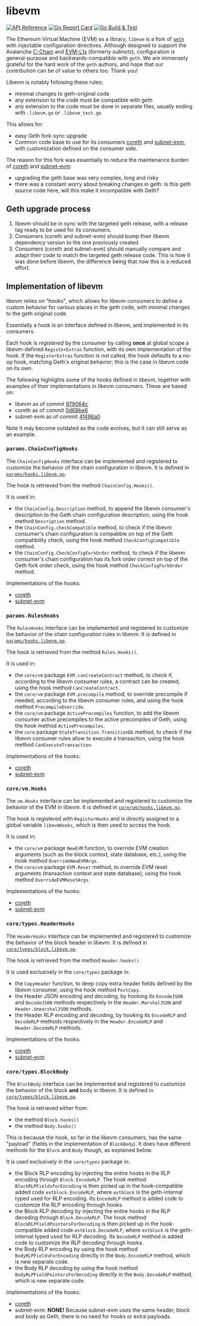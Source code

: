 # libevm

[![API Reference](https://pkg.go.dev/badge/github.com/ava-labs/libevm)](https://pkg.go.dev/github.com/ava-labs/libevm?tab=doc)
[![Go Report Card](https://goreportcard.com/badge/github.com/ava-labs/libevm)](https://goreportcard.com/report/github.com/ava-labs/libevm)
[![Go Build & Test](https://github.com/ava-labs/libevm/actions/workflows/go.yml/badge.svg?branch=main)](https://github.com/ava-labs/libevm/actions/workflows/go.yml)

The Ethereum Virtual Machine (EVM) as a library, `libevm` is a fork of [`geth`](https://github.com/ethereum/go-ethereum) with injectable configuration directives.
Although designed to support the Avalanche [C-Chain](https://github.com/ava-labs/coreth) and [EVM-L1s](https://github.com/ava-labs/subnet-evm) (formerly *subnets*), configuration is general-purpose and backwards-compatible with `geth`.
We are immensely grateful for the hard work of the `geth` authors, and hope that our contribution can be of value to others too. Thank you!

Libevm is notably following these rules:

- minimal changes to geth-original code
- any extension to the code must be compatible with geth
- any extension to the code must be done in separate files, usually ending with `.libevm.go` or `.libevm_test.go`

This allows for:

- easy Geth fork-sync upgrade
- Common code base to use for its consumers [coreth](https://github.com/ava-labs/coreth) and [subnet-evm](https://github.com/ava-labs/subnet-evm), with customization defined on the consumer side.

The reason for this fork was essentially to reduce the maintenance burden of [coreth](https://github.com/ava-labs/coreth) and [subnet-evm](https://github.com/ava-labs/subnet-evm):

- upgrading the geth base was very complex, long and risky
- there was a constant worry about breaking changes in geth: is this geth source code here, will this make it incompatible with Geth?

## Geth upgrade process

1. libevm should be in sync with the targeted geth release, with a release tag ready to be used for its consumers.
1. Consumers (coreth and subnet-evm) should bump their libevm dependency version to the one previously created.
1. Consumers (coreth and subnet-evm) should manually compare and adapt their code to match the targeted geth release code.
This is how it was done before libevm, the difference being that now this is a reduced effort.

## Implementation of libevm

libevm relies on "hooks", which allows for libevm consumers to define a custom behavior for various places in the geth code, with minimal changes to the geth original code.

Essentially a hook is an interface defined in libevm, and implemented in its consumers.

Each hook is *registered* by the consumer by calling **once** at global scope a libevm-defined `RegisterExtras` function, with its own implementation of the hook. If the `RegisterExtras` function is not called, the hook defaults to a no-op hook, matching Geth's original behavior; this is the case in libevm code on its own.

The following highlights some of the hooks defined in libevm, together with examples of their implementations in libevm consumers. These are based on:

- libevm as of commit [979064c](https://github.com/ava-labs/libevm/blob/979064cfdbc1aa8dfae118dfb1344db34d37a164)
- coreth as of commit [0d68be6](https://github.com/ava-labs/coreth/blob/0d68be6b92be7c34095487b3a512b87b8b923caa)
- subnet-evm as of commit [4f496a0](https://github.com/ava-labs/subnet-evm/blob/4f496a00f226309aa701d33ac28b33658bb2b697)

 Note it may become outdated as the code evolves, but it can still serve as an example.

### `params.ChainConfigHooks`

The `ChainConfigHooks` interface can be implemented and registered to customize the behavior of the chain configuration in libevm. It is defined in [`params/hooks.libevm.go`](../params/hooks.libevm.go).

The hook is retrieved from the method `ChainConfig.Hooks()`.

It is used in:

- the `ChainConfig.Description` method, to append the libevm consumer's description to the Geth chain configuration description, using the hook method `Description` method.
- the `ChainConfig.checkCompatible` method, to check if the libevm consumer's chain configuration is compatible on top of the Geth compatibility check, using the hook method `CheckConfigCompatible` method.
- the `ChainConfig.CheckConfigForkOrder` method, to check if the libevm consumer's chain configuration has its fork order correct on top of the Geth fork order check, using the hook method `CheckConfigForkOrder` method.

Implementations of the hooks:

- [coreth](https://github.com/ava-labs/coreth/blob/0d68be6b92be7c34095487b3a512b87b8b923caa/params/extras/config.go#L113)
- [subnet-evm](https://github.com/ava-labs/subnet-evm/blob/4f496a00f226309aa701d33ac28b33658bb2b697/params/extras/config.go#L118)

### `params.RulesHooks`

The `RulesHooks` interface can be implemented and registered to customize the behavior of the chain configuration rules in libevm. It is defined in [`params/hooks.libevm.go`](../params/hooks.libevm.go).

The hook is retrieved from the method `Rules.Hooks()`.

It is used in:

- the `core/vm` package `EVM.canCreateContract` method, to check if, according to the libevm consumer rules, a contract can be created, using the hook method `CanCreateContract`.
- the `core/vm` package `EVM.precompile` method, to override precompile if needed, according to the libevm consumer rules, and using the hook method `PrecompileOverride`.
- the `core/vm` package `ActivePrecompiles` function, to add the libevm consumer active precompiles to the active precompiles of Geth, using the hook method `ActivePrecompiles`.
- the `core` package `StateTransition.TransitionDb` method, to check if the libevm consumer rules allow to execute a transaction, using the hook method `CanExecuteTransaction`.

Implementations of the hooks:

- [coreth](https://github.com/ava-labs/coreth/blob/0d68be6b92be7c34095487b3a512b87b8b923caa/params/hooks_libevm.go#L25)
- [subnet-evm](https://github.com/ava-labs/subnet-evm/blob/4f496a00f226309aa701d33ac28b33658bb2b697/params/hooks_libevm.go#L24)

### `core/vm.Hooks`

The `vm.Hooks` interface can be implemented and registered to customize the behavior of the EVM in libevm. It is defined in [`core/vm/hooks.libevm.go`](../core/vm/hooks.libevm.go).

The hook is registered with `RegisterHooks` and is directly assigned to a global variable `libevmHooks`, which is then used to access the hook.

It is used in:

- the `core/vm` package `NewEVM` function, to override EVM creation arguments (such as the block context, state database, etc.), using the hook method `OverrideNewEVMArgs`.
- the `core/vm` package `EVM.Reset` method, to override EVM reset arguments (transaction context and state database), using the hook method `OverrideEVMResetArgs`.

Implementations of the hooks:

- [coreth](https://github.com/ava-labs/coreth/blob/0d68be6b92be7c34095487b3a512b87b8b923caa/core/evm.go#L50)
- [subnet-evm](https://github.com/ava-labs/subnet-evm/blob/4f496a00f226309aa701d33ac28b33658bb2b697/core/evm.go#L50)

### `core/types.HeaderHooks`

The `HeaderHooks` interface can be implemented and registered to customize the behavior of the block header in libevm. It is defined in [`core/types/block.libevm.go`](../core/types/block.libevm.go).

The hook is retrieved from the method `Header.hooks()`.

It is used exclusively in the `core/types` package in:

- the `CopyHeader` function, to deep copy extra header fields defined by the libevm consumer, using the hook method `PostCopy`.
- the Header JSON encoding and decoding, by hooking its `EncodeJSON` and `DecodeJSON` methods respectively in the `Header.MarshalJSON` and `Header.UnmarshalJSON` methods.
- the Header RLP encoding and decoding, by hooking its `EncodeRLP` and `DecodeRLP` methods respectively in the `Header.EncodeRLP` and `Header.DecodeRLP` methods.

Implementations of the hooks:

- [coreth](https://github.com/ava-labs/coreth/blob/0d68be6b92be7c34095487b3a512b87b8b923caa/plugin/evm/customtypes/header_ext.go#L37)
- [subnet-evm](https://github.com/ava-labs/subnet-evm/blob/4f496a00f226309aa701d33ac28b33658bb2b697/plugin/evm/customtypes/header_ext.go#L37)

### `core/types.BlockBody`

The `BlockBody` interface can be implemented and registered to customize the behavior of the block **and** body in libevm. It is defined in [`core/types/block.libevm.go`](../core/types/block.libevm.go).

The hook is retrieved either from:

- the method `Block.hooks()`
- the method `Body.hooks()`

This is because the hook, so far in the libevm consumers, has the same "payload" (fields in the implementation of `BlockBody`). It does have different methods for the `Block` and `Body` though, as explained below.

It is used exclusively in the `core/types` package in:

- the Block RLP encoding by injecting the entire hooks in the RLP encoding through `Block.EncodeRLP`. The hook method `BlockRLPFieldsForEncoding` is then picked up in the hook-compatible added code `extblock.EncodeRLP`, where `extblock` is the geth-internal typed used for RLP encoding. Its `EncodeRLP` method is added code to customize the RLP encoding through hooks.
- the Block RLP decoding by injecting the entire hooks in the RLP decoding through `Block.DecodeRLP`. The hook method `BlockRLPFieldPointersForDecoding` is then picked up in the hook-compatible added code `extblock.DecodeRLP`, where `extblock` is the geth-internal typed used for RLP decoding. Its `DecodeRLP` method is added code to customize the RLP decoding through hooks.
- the Body RLP encoding by using the hook method `BodyRLPFieldsForEncoding` directly in the `Body.EncodeRLP` method, which is new separate code.
- the Body RLP decoding by using the hook method `BodyRLPFieldPointersForDecoding` directly in the `Body.DecodeRLP` method, which is new separate code.

Implementations of the hooks:

- [coreth](https://github.com/ava-labs/coreth/blob/0d68be6b92be7c34095487b3a512b87b8b923caa/plugin/evm/customtypes/block_ext.go#L22)
- subnet-evm: **NONE!** Because subnet-evm uses the same header, block and body as Geth, there is no need for hooks or extra payloads.
